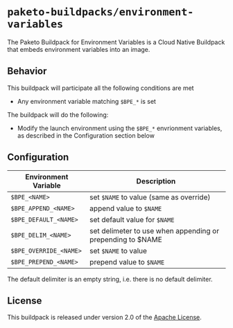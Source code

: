 # `paketo-buildpacks/environment-variables`

The Paketo Buildpack for Environment Variables is a Cloud Native Buildpack that embeds environment variables into an image.

## Behavior

This buildpack will participate all the following conditions are met

* Any environment variable matching `$BPE_*` is set

The buildpack will do the following:

* Modify the launch environment using the `$BPE_*` envrionment variables, as described in the Configuration section below

## Configuration

| Environment Variable   | Description                                                |
| ---------------------- | ---------------------------------------------------------- |
| `$BPE_<NAME>`          | set `$NAME` to value (same as override)                    |
| `$BPE_APPEND_<NAME>`   | append value to `$NAME`                                    |
| `$BPE_DEFAULT_<NAME>`  | set default value for `$NAME`                              |
| `$BPE_DELIM_<NAME>`    | set delimeter to use when appending or prepending to $NAME |
| `$BPE_OVERRIDE_<NAME>` | set `$NAME` to value                                       |
| `$BPE_PREPEND_<NAME>`  | prepend value to `$NAME`                                   |

The default delimiter is an empty string, i.e. there is no default delimiter.

## License

This buildpack is released under version 2.0 of the [Apache License][a].

[a]: http://www.apache.org/licenses/LICENSE-2.0
